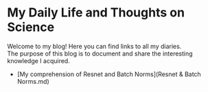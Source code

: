 # My Daily Life and Thoughts on Science

Welcome to my blog! Here you can find links to all my diaries.  
The purpose of this blog is to document and share the interesting knowledge I acquired.

- [My comprehension of Resnet and Batch Norms](Resnet & Batch Norms.md)
